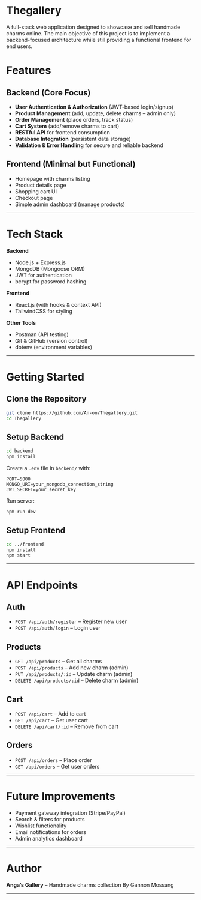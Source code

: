 # Thegallery
A full-stack web application designed to showcase and sell handmade charms online. The main objective of this project is to implement a backend-focused architecture while still providing a functional frontend for end users.

# Features

## Backend (Core Focus)
* **User Authentication & Authorization** (JWT-based login/signup)
* **Product Management** (add, update, delete charms – admin only)
* **Order Management** (place orders, track status)
* **Cart System** (add/remove charms to cart)
* **RESTful API** for frontend consumption
* **Database Integration** (persistent data storage)
* **Validation & Error Handling** for secure and reliable backend

## Frontend (Minimal but Functional)

* Homepage with charms listing
* Product details page
* Shopping cart UI
* Checkout page
* Simple admin dashboard (manage products)

---

# Tech Stack

**Backend**

* Node.js + Express.js
* MongoDB (Mongoose ORM)
* JWT for authentication
* bcrypt for password hashing

**Frontend**

* React.js (with hooks & context API)
* TailwindCSS for styling

**Other Tools**

* Postman (API testing)
* Git & GitHub (version control)
* dotenv (environment variables)

---

# Getting Started

## Clone the Repository

```bash
git clone https://github.com/An-on/Thegallery.git
cd Thegallery
```

## Setup Backend

```bash
cd backend
npm install
```

Create a `.env` file in `backend/` with:

```
PORT=5000
MONGO_URI=your_mongodb_connection_string
JWT_SECRET=your_secret_key
```

Run server:

```bash
npm run dev
```

## Setup Frontend

```bash
cd ../frontend
npm install
npm start
```

---

# API Endpoints

## Auth

* `POST /api/auth/register` – Register new user
* `POST /api/auth/login` – Login user

## Products

* `GET /api/products` – Get all charms
* `POST /api/products` – Add new charm (admin)
* `PUT /api/products/:id` – Update charm (admin)
* `DELETE /api/products/:id` – Delete charm (admin)

## Cart

* `POST /api/cart` – Add to cart
* `GET /api/cart` – Get user cart
* `DELETE /api/cart/:id` – Remove from cart

## Orders

* `POST /api/orders` – Place order
* `GET /api/orders` – Get user orders

---

# Future Improvements

* Payment gateway integration (Stripe/PayPal)
* Search & filters for products
* Wishlist functionality
* Email notifications for orders
* Admin analytics dashboard

---

# Author
**Anga’s Gallery** – Handmade charms collection
By Gannon Mossang

---
